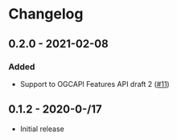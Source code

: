 # Changelog

## 0.2.0 - 2021-02-08

### Added
* Support to OGCAPI Features API draft 2 ([#11](https://github.com/haoliangyu/ogcapi-js/pull/11))

## 0.1.2 - 2020-0-/17

* Initial release